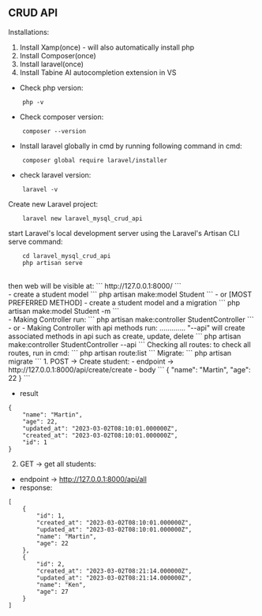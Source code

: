## CRUD API


Installations:
1. Install Xamp(once) - will also automatically install php
2. Install Composer(once)
3. Install laravel(once)
4. Install Tabine AI autocompletion extension in VS


- Check php version:
```
	php -v
```
- Check composer version:
```
	composer --version
```
- Install laravel globally in cmd by running following command in cmd:
```
	composer global require laravel/installer
```
- check laravel version:
```
	laravel -v
```


Create new Laravel project:
```
	laravel new laravel_mysql_crud_api
```
start Laravel's local development server using the Laravel's Artisan CLI serve command:
```
	cd laravel_mysql_crud_api
	php artisan serve
```
<br>
then web will be  visible at:
```
http://127.0.0.1:8000/
```
<br>
- create a student model
```
    php artisan make:model Student
```
- or [MOST PREFERRED METHOD]
- create a student model and a migration
```
    php artisan make:model Student -m
```
<br>
- Making Controller run:
```
    php artisan make:controller StudentController
```
- or
- Making Controller with api methods run: .............  "--api" will create associated methods in api such as create, update, delete
```
    php artisan make:controller StudentController --api
```
Checking all routes: to check all routes, run in cmd:
```
    php artisan route:list
```
Migrate:
```
    php artisan migrate
```
1. POST -> Create student:
- endpoint ->  http://127.0.0.1:8000/api/create/create
- body
```
{
    "name": "Martin",
    "age": 22
}
```

- result
```
{
    "name": "Martin",
    "age": 22,
    "updated_at": "2023-03-02T08:10:01.000000Z",
    "created_at": "2023-03-02T08:10:01.000000Z",
    "id": 1
}
```


2. GET -> get all students:
- endpoint ->  http://127.0.0.1:8000/api/all
- response:
```
[
    {
        "id": 1,
        "created_at": "2023-03-02T08:10:01.000000Z",
        "updated_at": "2023-03-02T08:10:01.000000Z",
        "name": "Martin",
        "age": 22
    },
    {
        "id": 2,
        "created_at": "2023-03-02T08:21:14.000000Z",
        "updated_at": "2023-03-02T08:21:14.000000Z",
        "name": "Ken",
        "age": 27
    }
]
```
